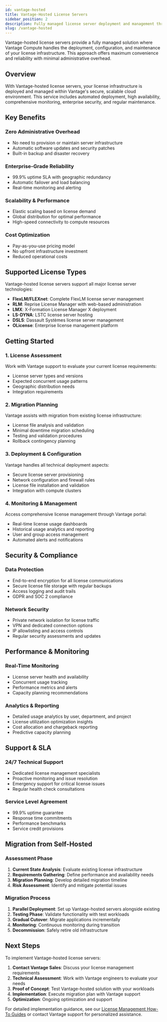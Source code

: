 ```yaml
---
id: vantage-hosted
title: Vantage-Hosted License Servers
sidebar_position: 2
description: Fully managed license server deployment and management through Vantage Compute.
slug: /vantage-hosted
---
```


Vantage-hosted license servers provide a fully managed solution where Vantage Compute handles the deployment, configuration, and maintenance of your license infrastructure. This approach offers maximum convenience and reliability with minimal administrative overhead.

## Overview

With Vantage-hosted license servers, your license infrastructure is deployed and managed within Vantage's secure, scalable cloud environment. This service includes automated deployment, high availability, comprehensive monitoring, enterprise security, and regular maintenance.

## Key Benefits

### Zero Administrative Overhead

- No need to provision or maintain server infrastructure
- Automatic software updates and security patches
- Built-in backup and disaster recovery

### Enterprise-Grade Reliability

- 99.9% uptime SLA with geographic redundancy
- Automatic failover and load balancing
- Real-time monitoring and alerting

### Scalability & Performance

- Elastic scaling based on license demand
- Global distribution for optimal performance
- High-speed connectivity to compute resources

### Cost Optimization

- Pay-as-you-use pricing model
- No upfront infrastructure investment
- Reduced operational costs

## Supported License Types

Vantage-hosted license servers support all major license server technologies:

- **FlexLM/FLEXnet**: Complete FlexLM license server management
- **RLM**: Reprise License Manager with web-based administration
- **LMX**: X-Formation License Manager X deployment
- **LS-DYNA**: LSTC license server hosting
- **DSLS**: Dassault Systèmes license server management
- **OLicense**: Enterprise license management platform

## Getting Started

### 1. License Assessment

Work with Vantage support to evaluate your current license requirements:

- License server types and versions
- Expected concurrent usage patterns
- Geographic distribution needs
- Integration requirements

### 2. Migration Planning

Vantage assists with migration from existing license infrastructure:

- License file analysis and validation
- Minimal downtime migration scheduling
- Testing and validation procedures
- Rollback contingency planning

### 3. Deployment & Configuration

Vantage handles all technical deployment aspects:

- Secure license server provisioning
- Network configuration and firewall rules
- License file installation and validation
- Integration with compute clusters

### 4. Monitoring & Management

Access comprehensive license management through Vantage portal:

- Real-time license usage dashboards
- Historical usage analytics and reporting
- User and group access management
- Automated alerts and notifications

## Security & Compliance

### Data Protection

- End-to-end encryption for all license communications
- Secure license file storage with regular backups
- Access logging and audit trails
- GDPR and SOC 2 compliance

### Network Security

- Private network isolation for license traffic
- VPN and dedicated connection options
- IP allowlisting and access controls
- Regular security assessments and updates

## Performance & Monitoring

### Real-Time Monitoring

- License server health and availability
- Concurrent usage tracking
- Performance metrics and alerts
- Capacity planning recommendations

### Analytics & Reporting

- Detailed usage analytics by user, department, and project
- License utilization optimization insights
- Cost allocation and chargeback reporting
- Predictive capacity planning

## Support & SLA

### 24/7 Technical Support

- Dedicated license management specialists
- Proactive monitoring and issue resolution
- Emergency support for critical license issues
- Regular health check consultations

### Service Level Agreement

- 99.9% uptime guarantee
- Response time commitments
- Performance benchmarks
- Service credit provisions

## Migration from Self-Hosted

### Assessment Phase

1. **Current State Analysis**: Evaluate existing license infrastructure
2. **Requirements Gathering**: Define performance and availability needs
3. **Migration Planning**: Develop detailed migration timeline
4. **Risk Assessment**: Identify and mitigate potential issues

### Migration Process

1. **Parallel Deployment**: Set up Vantage-hosted servers alongside existing
2. **Testing Phase**: Validate functionality with test workloads
3. **Gradual Cutover**: Migrate applications incrementally
4. **Monitoring**: Continuous monitoring during transition
5. **Decommission**: Safely retire old infrastructure

## Next Steps

To implement Vantage-hosted license servers:

1. **Contact Vantage Sales**: Discuss your license management requirements
2. **Technical Assessment**: Work with Vantage engineers to evaluate your needs
3. **Proof of Concept**: Test Vantage-hosted solution with your workloads
4. **Implementation**: Execute migration plan with Vantage support
5. **Optimization**: Ongoing optimization and support

For detailed implementation guidance, see our [License Management How-To Guides](how-to-guides/) or contact Vantage support for personalized assistance.
